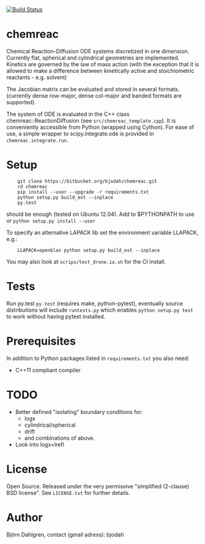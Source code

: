 [![Build Status](https://drone.io/bitbucket.org/bjodah/chemreac/status.png)](https://drone.io/bitbucket.org/bjodah/chemreac/latest)

chemreac
========
Chemical Reaction-Diffusion ODE systems discretized in one
dimension. Currently flat, spherical and cylindrical geometries are
implemented. Kinetics are governed by the law of mass action (with the
exception that it is allowed to make a difference between kinetically
active and stoichiometric reactants - e.g. solvent)

The Jacobian matrix can be evaluated and stored in several
formats. (currently dense row-major, dense col-major and banded
formats are supported).

The system of ODE is evaluated in the C++ class chemreac::ReactionDiffusion
(see `src/chemreac_template.cpp`). It is conveniently accessible from Python
(wrapped using Cython). For ease of use, a simple wrapper to
scipy.integrate.ode is provided in `chemreac.integrate.run`.

Setup
=====
```
    git clone https://bitbucket.org/bjodah/chemreac.git
    cd chemreac
    pip install --user --upgrade -r requirements.txt
    python setup.py build_ext --inplace
    py.test
```

should be enough (tested on Ubuntu 12.04). Add to $PYTHONPATH to use
or ``python setup.py install --user``

To specify an alternative LAPACK lib set the environment variable LLAPACK, e.g.:

```
    LLAPACK=openblas python setup.py build_ext --inplace
```

You may also look at ``scrips/test_drone.io.sh`` for the CI install.

Tests
=====
Run py.test
``py.test``
(requires make, python-pytest), eventually source distributions will
include ``runtests.py`` which enables ``python setup.py test`` to work
without having pytest installed.

Prerequisites
=============
In addition to Python packages listed in ``requirements.txt`` you also need:

- C++11 compliant compiler

TODO
======
- Better defined "isolating" boundary conditions for:
    - logx
    - cylindrical/spherical
    - drift
    - and combinations of above.
- Look into logx+lrefl

License
=======
Open Source. Released under the very permissive "simplified
(2-clause) BSD license". See ``LICENSE.txt`` for further details.

Author
======
Björn Dahlgren, contact (gmail adress): bjodah
